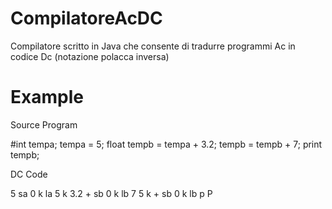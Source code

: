 # CompilatoreAcDC
Compilatore scritto in Java che consente di tradurre programmi Ac in codice Dc (notazione polacca inversa)

# Example

Source Program

  #int tempa;
  tempa = 5; 
  float tempb = tempa + 3.2; 
  tempb = tempb + 7; 
  print tempb;

DC Code

  5 sa 0 k
  la 5 k 3.2 + sb 0 k
  lb 7 5 k + sb 0 k
  lb p P

